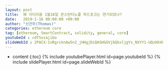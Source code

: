 ```yaml
---
layout: post
title:  왜 이더리움 1월16일 콘스탄티노플 하드포크는 연기되었나?
date:   2019-1-16 00:00:00 +09:00
author: "신건우(Thomas)"
categories: ethereum core
tag: [ethereum, SmartContract, solidity, general, core]
youtubeId : cdTSxsajibo
slideWebId : 2PACX-1vRgrcknAw5n2_jHHgjDiQASHGGVjbQkxljgYs_NXYY1-UQzHX4FXJ0ZirzMulOYMKhdSfjjftPpL8_n
---
```

* content
{:toc}
{% include youtubePlayer.html id=page.youtubeId %}
{% include slidePlayer.html id=page.slideWebId %}
